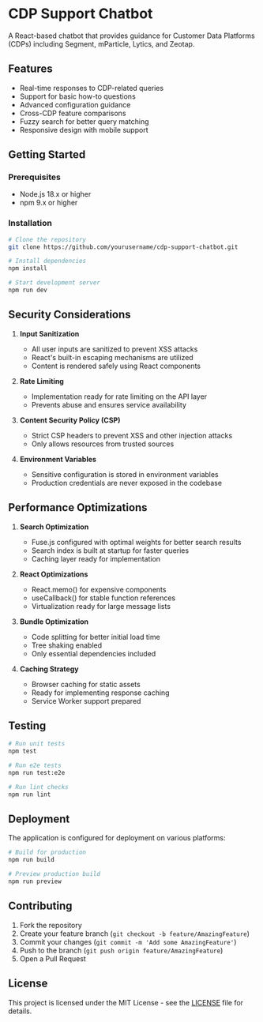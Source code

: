 # CDP Support Chatbot

A React-based chatbot that provides guidance for Customer Data Platforms (CDPs) including Segment, mParticle, Lytics, and Zeotap.

## Features

- Real-time responses to CDP-related queries
- Support for basic how-to questions
- Advanced configuration guidance
- Cross-CDP feature comparisons
- Fuzzy search for better query matching
- Responsive design with mobile support

## Getting Started

### Prerequisites

- Node.js 18.x or higher
- npm 9.x or higher

### Installation

```bash
# Clone the repository
git clone https://github.com/yourusername/cdp-support-chatbot.git

# Install dependencies
npm install

# Start development server
npm run dev
```

## Security Considerations

1. **Input Sanitization**
   - All user inputs are sanitized to prevent XSS attacks
   - React's built-in escaping mechanisms are utilized
   - Content is rendered safely using React components

2. **Rate Limiting**
   - Implementation ready for rate limiting on the API layer
   - Prevents abuse and ensures service availability

3. **Content Security Policy (CSP)**
   - Strict CSP headers to prevent XSS and other injection attacks
   - Only allows resources from trusted sources

4. **Environment Variables**
   - Sensitive configuration is stored in environment variables
   - Production credentials are never exposed in the codebase

## Performance Optimizations

1. **Search Optimization**
   - Fuse.js configured with optimal weights for better search results
   - Search index is built at startup for faster queries
   - Caching layer ready for implementation

2. **React Optimizations**
   - React.memo() for expensive components
   - useCallback() for stable function references
   - Virtualization ready for large message lists

3. **Bundle Optimization**
   - Code splitting for better initial load time
   - Tree shaking enabled
   - Only essential dependencies included

4. **Caching Strategy**
   - Browser caching for static assets
   - Ready for implementing response caching
   - Service Worker support prepared

## Testing

```bash
# Run unit tests
npm test

# Run e2e tests
npm run test:e2e

# Run lint checks
npm run lint
```

## Deployment

The application is configured for deployment on various platforms:

```bash
# Build for production
npm run build

# Preview production build
npm run preview
```

## Contributing

1. Fork the repository
2. Create your feature branch (`git checkout -b feature/AmazingFeature`)
3. Commit your changes (`git commit -m 'Add some AmazingFeature'`)
4. Push to the branch (`git push origin feature/AmazingFeature`)
5. Open a Pull Request

## License

This project is licensed under the MIT License - see the [LICENSE](LICENSE) file for details.